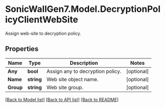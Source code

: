 # SonicWallGen7.Model.DecryptionPolicyClientWebSite
Assign web-site to decryption policy.

## Properties

Name | Type | Description | Notes
------------ | ------------- | ------------- | -------------
**Any** | **bool** | Assign any to decryption policy. | [optional] 
**Name** | **string** | Web site object name. | [optional] 
**Group** | **string** | Web site group. | [optional] 

[[Back to Model list]](../README.md#documentation-for-models) [[Back to API list]](../README.md#documentation-for-api-endpoints) [[Back to README]](../README.md)

